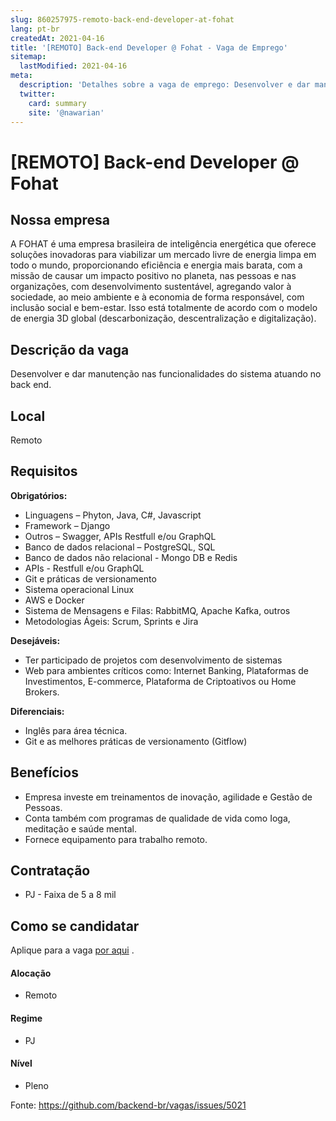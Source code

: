 ```yaml
---
slug: 860257975-remoto-back-end-developer-at-fohat
lang: pt-br
createdAt: 2021-04-16
title: '[REMOTO] Back-end Developer @ Fohat - Vaga de Emprego'
sitemap:
  lastModified: 2021-04-16
meta:
  description: 'Detalhes sobre a vaga de emprego: Desenvolver e dar manutenção nas funcionalidades do sistema atuando no back end.'
  twitter:
    card: summary
    site: '@nawarian'
---
```


# [REMOTO] Back-end Developer @ Fohat

## Nossa empresa

A FOHAT é uma empresa brasileira de inteligência energética que oferece soluções inovadoras para viabilizar um mercado livre de energia limpa em todo o mundo, proporcionando eficiência e energia mais barata, com a missão de causar um impacto positivo no planeta, nas pessoas e nas organizações, com desenvolvimento sustentável, agregando valor à sociedade, ao meio ambiente e à economia de forma responsável, com inclusão social e bem-estar. Isso está totalmente de acordo com o modelo de energia 3D global (descarbonização, descentralização e digitalização).

## Descrição da vaga

Desenvolver e dar manutenção nas funcionalidades do sistema atuando no back end.

## Local

Remoto

## Requisitos

**Obrigatórios:**
- Linguagens – Phyton, Java, C#, Javascript
- Framework – Django
- Outros – Swagger, APIs Restfull e/ou GraphQL
- Banco de dados  relacional – PostgreSQL, SQL
- Banco de dados não  relacional - Mongo DB e Redis
- APIs - Restfull e/ou GraphQL
- Git e práticas de versionamento
- Sistema operacional Linux
- AWS e Docker
- Sistema de Mensagens e Filas: RabbitMQ, Apache Kafka, outros 
- Metodologias Ágeis: Scrum, Sprints e Jira

**Desejáveis:**
- Ter participado de projetos com desenvolvimento de sistemas 
- Web para ambientes críticos como: Internet Banking, Plataformas de Investimentos, E-commerce, Plataforma de Criptoativos ou Home Brokers.  

**Diferenciais:**
- Inglês para área técnica.
- Git e as melhores práticas de versionamento (Gitflow)

## Benefícios

- Empresa investe em treinamentos de inovação, agilidade e Gestão de Pessoas. 
- Conta também com programas de qualidade de vida como Ioga, meditação e saúde mental.
- Fornece equipamento para trabalho remoto.

## Contratação

- PJ - Faixa de 5 a 8 mil

## Como se candidatar

Aplique para a vaga [por aqui](https://www.careers-page.com/novare-rh/job/59XR8R) .

#### Alocação
- Remoto

#### Regime
- PJ 

#### Nível
- Pleno



Fonte: https://github.com/backend-br/vagas/issues/5021